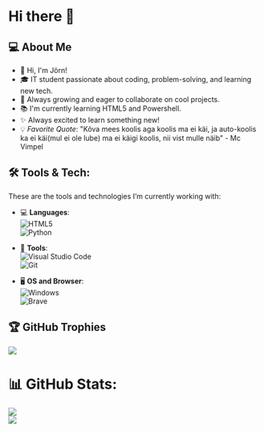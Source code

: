 # Hi there 👋



## 💻 About Me
- 👋 Hi, I'm Jörn!
- 🎓 IT student passionate about coding, problem-solving, and learning new tech.
- 🌱 Always growing and eager to collaborate on cool projects.
- 📚 I'm currently learning HTML5 and Powershell.
- ✨ Always excited to learn something new!
- 💡 *Favorite Quote*: 
"Kõva mees koolis aga koolis ma ei käi, ja auto-koolis ka ei käi(mul ei ole lube) ma ei käigi koolis, nii vist mulle näib" - Mc Vimpel

## 🛠️ Tools & Tech:

These are the tools and technologies I’m currently working with:

- 💻 **Languages**:  
  ![HTML5](https://img.shields.io/badge/html5-%23E34F26.svg?style=for-the-badge&logo=html5&logoColor=white)  
  ![Python](https://img.shields.io/badge/python-3670A0?style=for-the-badge&logo=python&logoColor=ffdd54)  

- 🔧 **Tools**:  
  ![Visual Studio Code](https://img.shields.io/badge/Visual%20Studio%20Code-0078d7.svg?style=for-the-badge&logo=visual-studio-code&logoColor=white)  
  ![Git](https://img.shields.io/badge/git-%23F05033.svg?style=for-the-badge&logo=git&logoColor=white)  

- 🖥️ **OS and Browser**:  
  ![Windows](https://img.shields.io/badge/Windows-0078D6?style=for-the-badge&logo=windows&logoColor=white)  
  ![Brave](https://img.shields.io/badge/Brave-FB542B?style=for-the-badge&logo=Brave&logoColor=white)  

## 🏆 GitHub Trophies
  ![](https://github-profile-trophy.vercel.app/?username=JornToomingas&theme=radical&no-frame=false&no-bg=true&margin-w=4)

# 📊 GitHub Stats:
  ![](https://github-readme-streak-stats.herokuapp.com/?user=JornToomingas&theme=dark&hide_border=true)<br/>
  ![](https://github-readme-stats.vercel.app/api/top-langs/?username=JornToomingas&theme=dark&hide_border=true&include_all_commits=true&count_private=false&layout=compact)

